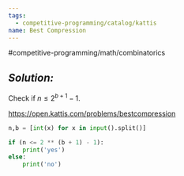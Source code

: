 ```yaml
---
tags:
  - competitive-programming/catalog/kattis
name: Best Compression
---
```

#competitive-programming/math/combinatorics
## _Solution:_
Check if $n\leq 2^{b+1}-1$.

https://open.kattis.com/problems/bestcompression
```python
n,b = [int(x) for x in input().split()]

if (n <= 2 ** (b + 1) - 1):
    print('yes')
else:
    print('no')
```